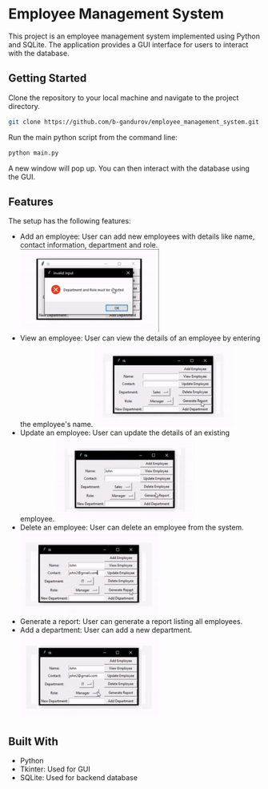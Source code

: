 # Employee Management System

This project is an employee management system implemented using Python and SQLite. The application provides a GUI interface for users to interact with the database.

## Getting Started

Clone the repository to your local machine and navigate to the project directory.

```bash
git clone https://github.com/b-gandurov/employee_management_system.git
```

Run the main python script from the command line:

```bash
python main.py
```

A new window will pop up. You can then interact with the database using the GUI.

## Features

The setup has the following features:

- Add an employee: User can add new employees with details like name, contact information, department and role.
  <img src="add.gif" alt="add empl" width="277"/>
- View an employee: User can view the details of an employee by entering the employee's name.
  <img src="view.gif" alt="view empl" width="277"/>
- Update an employee: User can update the details of an existing employee.
  <img src="update.gif" alt="update empl" width="277"/>
- Delete an employee: User can delete an employee from the system.
  <img src="delete.gif" alt="delete empl" width="277"/>
- Generate a report: User can generate a report listing all employees.
- Add a department: User can add a new department.
  <img src="dep.gif" alt="dep" width="277"/>

## Built With

- Python
- Tkinter: Used for GUI
- SQLite: Used for backend database

